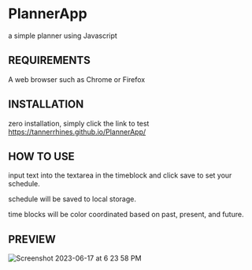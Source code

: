 # PlannerApp
a simple planner using Javascript


REQUIREMENTS
------------
A web browser such as Chrome or Firefox


INSTALLATION
-------------
zero installation, simply click the link to test
https://tannerrhines.github.io/PlannerApp/


HOW TO USE
----------

input text into the textarea in the timeblock and click save to set your schedule.

schedule will be saved to local storage.

time blocks will be color coordinated based on past, present, and future.



PREVIEW
-------

![Screenshot 2023-06-17 at 6 23 58 PM](https://github.com/TannerRhines/PlannerApp/assets/129781576/6e23b40a-a472-461e-9499-42d748323ceb)

